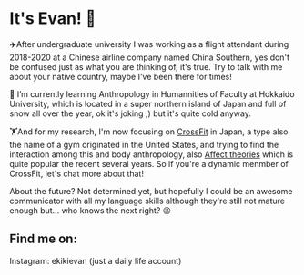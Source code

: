 # It's Evan! 👋


✈️After undergraduate university I was working as a flight attendant during 2018-2020 at a Chinese airline company named China Southern, yes don't be confused just as what you are thinking of, it's true. Try to talk with me about your native country, maybe I've been there for times!

🏫 I’m currently learning Anthropology in Humannities of Faculty at Hokkaido University, which is located in a super northern island of Japan and full of snow all over the year, ok it's joking ;) but it's quite cold anyway.

🏋️And for my research, I'm now focusing on [CrossFit](https://en.wikipedia.org/wiki/CrossFit) in Japan, a type also the name of a gym originated in the United States, and trying to find the interaction among this and body anthropology, also [Affect theories](https://en.wikipedia.org/wiki/Affect_(philosophy)) which is quite popular the recent several years. So if you're a dynamic menmber of CrossFit, let's chat more about that!

About the future? Not determined yet, but hopefully I could be an awesome communicator with all my language skills although they're still not mature enough but... who knows the next right? 😉


## Find me on:

Instagram: ekikievan (just a daily life account)

<!--
**Evan960704/Evan960704** is a ✨ _special_ ✨ repository because its `README.md` (this file) appears on your GitHub profile.

Here are some ideas to get you started:

- 🔭 I was working as a flight attendant  ...
- 🌱 I’m currently learning Anthropology in Humannities of Faculty at Hokkaido University.
- 👯 I’m looking to collaborate on ...
- 🤔 I’m looking for help with ...
- 💬 Ask me about ...
- 📫 How to reach me: ...
- 😄 Pronouns: ...
- ⚡ Fun fact: ...
-->
